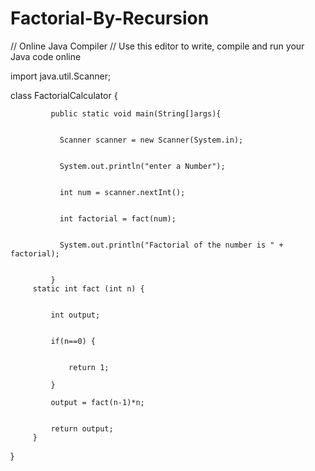 # Factorial-By-Recursion

// Online Java Compiler
// Use this editor to write, compile and run your Java code online

import java.util.Scanner;

class FactorialCalculator {


             public static void main(String[]args){

             
               Scanner scanner = new Scanner(System.in);

               
               System.out.println("enter a Number");

               
               int num = scanner.nextInt();

               
               int factorial = fact(num);

               
               System.out.println("Factorial of the number is " + factorial);

               
             }
         static int fact (int n) {

         
             int output;

             
             if(n==0) {

             
                 return 1;
                 
             }
             
             output = fact(n-1)*n;

             
             return output;
         }
         
}
